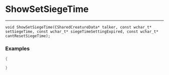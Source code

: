 # ShowSetSiegeTime
---
```
void ShowSetSiegeTime(CSharedCreatureData* talker, const wchar_t* setSiegeTime, const wchar_t* siegeTimeSettingExpired, const wchar_t* cantResetSiegeTime);
```

### Examples
```cpp - C++
{

}
```
